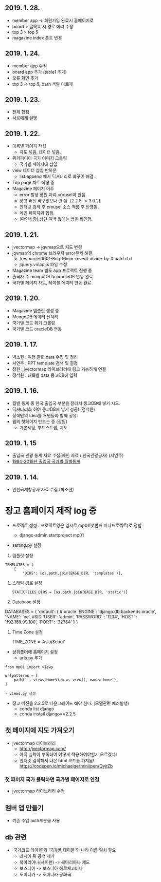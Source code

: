 ## 2019. 1. 28.
- member app -> 회원가입 완료시 홈페이지로
- board > 글목록 시 경로 에러 수정
- top 3 > top 5
- magazine index 폰트 변경


## 2019. 1. 24.
- member app 수정
- board app 추가 (table1 추가)
- 오류 화면 추가
- top 3 -> top 5, barh 색깔 다르게

## 2019. 1. 23.
- 전체 합침
- 서로에게 설명


## 2019. 1. 22.
- 대륙별 페이지 작성
    - 지도 넣음, 데이터 넣음,
- 위키피디아 국가 이미지 크롤링
    - 국가별 페이지에 삽입
- view 데이터 삽입 반복문
    - list.append 에서 딕셔너리로 바꾸어 해결.
- Top page 차트 작성 중
- Magazine 페이지 이주
    - error 발생 장원 자리 crousel이 안됨.
    - 장고 버전 바꾸었으나 안 됨. (2.2.5 -> 3.0.2)
    - 인터넷 검색 후 crousel 소스 적용 후 반영됨.
    - 메인 페이지와 합침.
    - (확인사항) 상단 여백 없애는 법을 확인함.


## 2019. 1. 21.
- jvectormap -> jqvmap으로 지도 변경
- jqvmap의 chrome 브라우저 error문제 해결
    - /resource/0001-Bug-Minor-revent-divide-by-0.patch.txt
    - jquery.vmap.js 파일 수정
- Magazine team 별도 app 프로젝트 진행 중
- 출국자 수 mongoDB to oracleDB 연동 완료
- 국가별 페이지 차트, 테이블 데이터 연동 완료

## 2019. 1. 20.
- Magazine 템플릿 생성 중
- MongoDB 데이터 전처리
- 국가별 코드 위키 크롤링
- 국가별 코드 oracleDB 연동

## 2019. 1. 17.
- 박소현 : 여행 관련 data 수집 및 정리
- 서연주 : PPT template 검색 및 결정
- 장원 : jvectormap 라이브러리에 링크 가능하게 연결
- 정석원 : 대륙별 data 몽고DB에 입력

## 2019. 1. 16.
- 월별 통계 중 한국 출입국 부분을 잘라서 몽고DB에 넣기 시도.
- 딕셔너리화 하여 몽고DB에 넣기 성공! (정석원)
- 정석원의 Idea를 조원들과 함께 공유.
- 웹의 첫페이지 만드는 중 (장원)
    - 기본세팅, 부트스트랩, 지도

## 2019. 1. 15
- 출입국 관광 통계 자료 수집(메인 자료 / 한국관광공사) (서연주)
- [1984-2018년 출입국 국가별 월별통계](https://kto.visitkorea.or.kr/kor/notice/data/statis/profit/board/view.kto?id=423699&isNotice=true&instanceId=294&rnum=0)

## 2019. 1. 14.
- 인천국제항공사 자료 수집 (박소현)


# 장고 홈페이지 제작 log 중
- 프로젝트 생성 : 프로젝트명은 임시로 mp01(첫번째 미니프로젝트)로 정함
    - django-admin startproject mp01

- setting.py 설정
1. 템플릿 설정
```
TEMPLATES = [
    {
        'DIRS': [os.path.join(BASE_DIR, 'templates')],
```
1. 스태틱 경로 설정

    `STATICFILES_DIRS = [os.path.join(BASE_DIR, 'static')]`

1. Database 설정

DATABASES = {
    'default': {
        # oracle
        'ENGINE': 'django.db.backends.oracle',
        'NAME': 'xe', #SID
        'USER': 'admin',
        'PASSWORD' : '1234',
        'HOST' : '192.168.99.100',
        'PORT' : '32764'
    }
}

1. Time Zone 설정

    TIME_ZONE = 'Asia/Seoul'

- 상위폴더에 홈페이지 설정
    - urls.py 추가
```
from mp01 import views

urlpatterns = [
    path('', views.HomeView.as_view(), name='home'),
]
```

    - views.py 생성


- 장고 버전을 2.2.5로 다운그레이드 해야 한다. (모델관련 에러발생)
    - conda list django
    - conda install django==2.2.5


## 첫 페이지에 지도 가져오기
- jvectormap 라이브러리
    - http://jvectormap.com/
    - 아직 실력이 부족하여 어떻게 적용하여야할지 모르겠다!
    - 인터넷 검색해서 나온 html 코드를 가져옴! https://codepen.io/michaelgermini/pen/QyjrZb

### 첫 페이지 국가 클릭하면 국가별 페이지로 연결
- jvectormap 라이브러리 수정


## 멤버 앱 만들기
- 기존 수업 auth부분을 사용

## db 관련
- '국가코드 테이블'과 '국가별 테이블'의 나라 이름 일치 필요
    - 러시아 뒤 공백 제거
    - 북마리아나(사이판) -> 북마리아나 제도
    - 보스니아 -> 보스니아 헤르체고비나
    - 도미니카 -> 도미니카 공화국